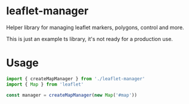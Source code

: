 # leaflet-manager

Helper library for managing leaflet markers, polygons, control and more.

This is just an example ts library, it's not ready for a production use.

# Usage
```ts
import { createMapManager } from './leaflet-manager'
import { Map } from 'leaflet'

const manager = createMapManager(new Map('#map'))
```
